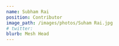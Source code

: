```yaml
---
name: Subham Rai
position: Contributor
image_path: /images/photos/Suham Rai.jpg
# twitter: 
blurb: Mesh Head
---
```

